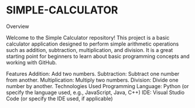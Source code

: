 # SIMPLE-CALCULATOR
Overview


Welcome to the Simple Calculator repository! This project is a basic calculator application designed to perform simple arithmetic operations such as addition, subtraction, multiplication, and division. It is a great starting point for beginners to learn about basic programming concepts and working with GitHub.

Features
Addition: Add two numbers.
Subtraction: Subtract one number from another.
Multiplication: Multiply two numbers.
Division: Divide one number by another.
Technologies Used
Programming Language: Python (or specify the language used, e.g., JavaScript, Java, C++)
IDE: Visual Studio Code (or specify the IDE used, if applicable)
